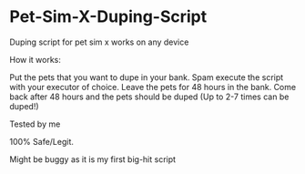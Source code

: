# Pet-Sim-X-Duping-Script
Duping script for pet sim x works on any device

How it works:

Put the pets that you want to dupe in your bank.
Spam execute the script with your executor of choice.
Leave the pets for 48 hours in the bank.
Come back after 48 hours and the pets should be duped (Up to 2-7 times can be duped!)

Tested by me

100% Safe/Legit.

Might be buggy as it is my first big-hit script
